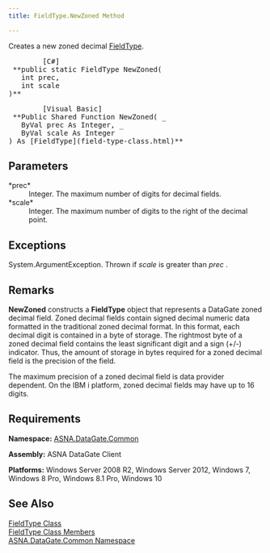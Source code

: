 ```yaml
---
title: FieldType.NewZoned Method

---
```


Creates a new zoned decimal [ FieldType](field-type-class.html).
<pre class="prettyprint">        <span class="lang">[C#]</span>
 **public static FieldType NewZoned(<br />   int prec,<br />   int scale<br />)**  </pre>
<pre class="prettyprint">        <span class="lang">[Visual Basic] </span>
 **Public Shared Function NewZoned( _<br />   ByVal prec As Integer, _<br />   ByVal scale As Integer<br />) As [FieldType](field-type-class.html)**  </pre>

## Parameters

<dl>
        <dt>
 *prec* 
        </dt>
        <dd>Integer.  The maximum number of digits for decimal fields. </dd>
        <dt>
 *scale* 
        </dt>
        <dd>Integer.  The maximum number of digits to the right of the decimal point.
								</dd>
</dl>

## Exceptions

System.ArgumentException. Thrown if *scale* is greater than *prec* .
## Remarks

**NewZoned** constructs a **FieldType** object that represents a DataGate zoned decimal field. Zoned decimal fields contain signed decimal numeric data formatted in the traditional zoned decimal format. In this format, each decimal digit is contained in a byte of storage. The rightmost byte of a zoned decimal field contains the least significant digit and a sign (+/-) indicator. Thus, the amount of storage in bytes required for a zoned decimal field is the precision of the field. 

The maximum precision of a zoned decimal field is data provider dependent. On the IBM i platform, zoned decimal fields may have up to 16 digits. 
## Requirements

**Namespace:** [ASNA.DataGate.Common](datagate-common-namespace.html)

<span> **Assembly:** ASNA DataGate Client</span> 

**Platforms:** Windows Server 2008 R2, Windows Server 2012, Windows 7, Windows 8 Pro, Windows 8.1 Pro, Windows 10
## See Also


[FieldType Class](field-type-class.html)
      <br />
[FieldType Class Members](field-type-members.html)
      <br />
[ASNA.DataGate.Common Namespace](datagate-common-namespace.html)

